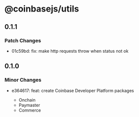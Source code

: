 # @coinbasejs/utils

## 0.1.1

### Patch Changes

- 01c59bd: fix: make http requests throw when status not ok

## 0.1.0

### Minor Changes

- e364617: feat: create Coinbase Developer Platform packages

  - Onchain
  - Paymaster
  - Commerce
